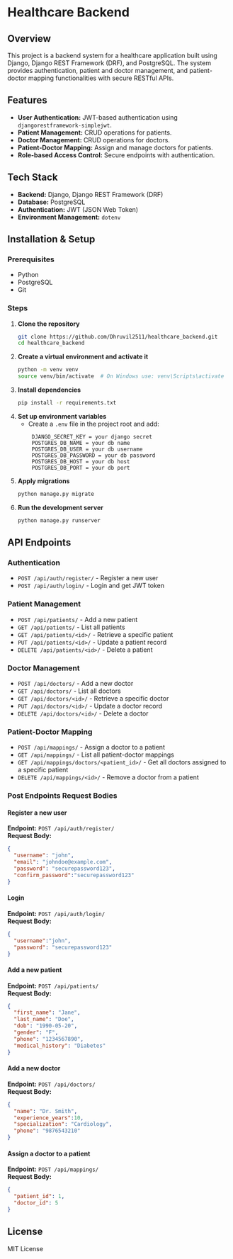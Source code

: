 # Healthcare Backend

## Overview
This project is a backend system for a healthcare application built using Django, Django REST Framework (DRF), and PostgreSQL. The system provides authentication, patient and doctor management, and patient-doctor mapping functionalities with secure RESTful APIs.

## Features
- **User Authentication:** JWT-based authentication using `djangorestframework-simplejwt`.
- **Patient Management:** CRUD operations for patients.
- **Doctor Management:** CRUD operations for doctors.
- **Patient-Doctor Mapping:** Assign and manage doctors for patients.
- **Role-based Access Control:** Secure endpoints with authentication.

## Tech Stack
- **Backend:** Django, Django REST Framework (DRF)
- **Database:** PostgreSQL
- **Authentication:** JWT (JSON Web Token)
- **Environment Management:** `dotenv`

## Installation & Setup

### Prerequisites
- Python 
- PostgreSQL
- Git

### Steps
1. **Clone the repository**
   ```sh
   git clone https://github.com/Dhruvil2511/healthcare_backend.git
   cd healthcare_backend
   ```
2. **Create a virtual environment and activate it**
   ```sh
   python -m venv venv
   source venv/bin/activate  # On Windows use: venv\Scripts\activate
   ```
3. **Install dependencies**
   ```sh
   pip install -r requirements.txt
   ```
4. **Set up environment variables**
   - Create a `.env` file in the project root and add:
     ```env
      DJANGO_SECRET_KEY = your django secret
      POSTGRES_DB_NAME = your db name
      POSTGRES_DB_USER = your db username
      POSTGRES_DB_PASSWORD = your db password
      POSTGRES_DB_HOST = your db host 
      POSTGRES_DB_PORT = your db port 
     ```
5. **Apply migrations**
   ```sh
   python manage.py migrate
   ```
6. **Run the development server**
   ```sh
   python manage.py runserver
   ```

## API Endpoints

### Authentication
- `POST /api/auth/register/` - Register a new user
- `POST /api/auth/login/` - Login and get JWT token

### Patient Management
- `POST /api/patients/` - Add a new patient
- `GET /api/patients/` - List all patients
- `GET /api/patients/<id>/` - Retrieve a specific patient
- `PUT /api/patients/<id>/` - Update a patient record
- `DELETE /api/patients/<id>/` - Delete a patient

### Doctor Management
- `POST /api/doctors/` - Add a new doctor
- `GET /api/doctors/` - List all doctors
- `GET /api/doctors/<id>/` - Retrieve a specific doctor
- `PUT /api/doctors/<id>/` - Update a doctor record
- `DELETE /api/doctors/<id>/` - Delete a doctor

### Patient-Doctor Mapping
- `POST /api/mappings/` - Assign a doctor to a patient
- `GET /api/mappings/` - List all patient-doctor mappings
- `GET /api/mappings/doctors/<patient_id>/` - Get all doctors assigned to a specific patient
- `DELETE /api/mappings/<id>/` - Remove a doctor from a patient

### Post Endpoints Request Bodies

#### Register a new user
**Endpoint:** `POST /api/auth/register/`  
**Request Body:**
```json
{
  "username": "john",
  "email": "johndoe@example.com",
  "password": "securepassword123",
  "confirm_password":"securepassword123"
}
```

#### Login
**Endpoint:** `POST /api/auth/login/`  
**Request Body:**
```json
{
  "username":"john",
  "password": "securepassword123"
}
```

#### Add a new patient
**Endpoint:** `POST /api/patients/`  
**Request Body:**
```json
{
  "first_name": "Jane",
  "last_name": "Doe",
  "dob": "1990-05-20",
  "gender": "F",
  "phone": "1234567890",
  "medical_history": "Diabetes"
}
```

#### Add a new doctor
**Endpoint:** `POST /api/doctors/`  
**Request Body:**
```json
{
  "name": "Dr. Smith",
  "experience_years":10,
  "specialization": "Cardiology",
  "phone": "9876543210"
}
```

#### Assign a doctor to a patient
**Endpoint:** `POST /api/mappings/`  
**Request Body:**
```json
{
  "patient_id": 1,
  "doctor_id": 5
}
```

## License
MIT License

